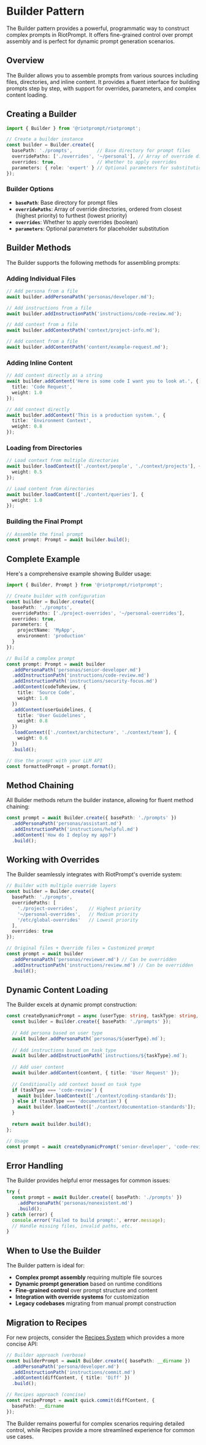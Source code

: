 # Builder Pattern

The Builder pattern provides a powerful, programmatic way to construct complex prompts in RiotPrompt. It offers fine-grained control over prompt assembly and is perfect for dynamic prompt generation scenarios.

## Overview

The Builder allows you to assemble prompts from various sources including files, directories, and inline content. It provides a fluent interface for building prompts step by step, with support for overrides, parameters, and complex content loading.

## Creating a Builder

```typescript
import { Builder } from '@riotprompt/riotprompt';

// Create a builder instance
const builder = Builder.create({
  basePath: './prompts',         // Base directory for prompt files
  overridePaths: ['./overrides', '~/personal'], // Array of override directories (closest to furthest)
  overrides: true,               // Whether to apply overrides
  parameters: { role: 'expert' } // Optional parameters for substitution
});
```

### Builder Options

- **`basePath`**: Base directory for prompt files
- **`overridePaths`**: Array of override directories, ordered from closest (highest priority) to furthest (lowest priority)
- **`overrides`**: Whether to apply overrides (boolean)
- **`parameters`**: Optional parameters for placeholder substitution

## Builder Methods

The Builder supports the following methods for assembling prompts:

### Adding Individual Files

```typescript
// Add persona from a file
await builder.addPersonaPath('personas/developer.md');

// Add instructions from a file
await builder.addInstructionPath('instructions/code-review.md');

// Add context from a file
await builder.addContextPath('context/project-info.md');

// Add content from a file
await builder.addContentPath('content/example-request.md');
```

### Adding Inline Content

```typescript
// Add content directly as a string
await builder.addContent('Here is some code I want you to look at.', {
  title: 'Code Request',
  weight: 1.0
});

// Add context directly
await builder.addContext('This is a production system.', {
  title: 'Environment Context',
  weight: 0.8
});
```

### Loading from Directories

```typescript
// Load context from multiple directories
await builder.loadContext(['./context/people', './context/projects'], {
  weight: 0.5
});

// Load content from directories
await builder.loadContent(['./content/queries'], {
  weight: 1.0
});
```

### Building the Final Prompt

```typescript
// Assemble the final prompt
const prompt: Prompt = await builder.build();
```

## Complete Example

Here's a comprehensive example showing Builder usage:

```typescript
import { Builder, Prompt } from '@riotprompt/riotprompt';

// Create builder with configuration
const builder = Builder.create({
  basePath: './prompts',
  overridePaths: ['./project-overrides', '~/personal-overrides'],
  overrides: true,
  parameters: {
    projectName: 'MyApp',
    environment: 'production'
  }
});

// Build a complex prompt
const prompt: Prompt = await builder
  .addPersonaPath('personas/senior-developer.md')
  .addInstructionPath('instructions/code-review.md')
  .addInstructionPath('instructions/security-focus.md')
  .addContent(codeToReview, { 
    title: 'Source Code', 
    weight: 1.0 
  })
  .addContent(userGuidelines, { 
    title: 'User Guidelines', 
    weight: 0.8 
  })
  .loadContext(['./context/architecture', './context/team'], { 
    weight: 0.6 
  })
  .build();

// Use the prompt with your LLM API
const formattedPrompt = prompt.format();
```

## Method Chaining

All Builder methods return the builder instance, allowing for fluent method chaining:

```typescript
const prompt = await Builder.create({ basePath: './prompts' })
  .addPersonaPath('personas/assistant.md')
  .addInstructionPath('instructions/helpful.md')
  .addContent('How do I deploy my app?')
  .build();
```

## Working with Overrides

The Builder seamlessly integrates with RiotPrompt's override system:

```typescript
// Builder with multiple override layers
const builder = Builder.create({
  basePath: './prompts',
  overridePaths: [
    './project-overrides',    // Highest priority
    '~/personal-overrides',   // Medium priority
    '/etc/global-overrides'   // Lowest priority
  ],
  overrides: true
});

// Original files + Override files = Customized prompt
const prompt = await builder
  .addPersonaPath('personas/reviewer.md') // Can be overridden
  .addInstructionPath('instructions/review.md') // Can be overridden
  .build();
```

## Dynamic Content Loading

The Builder excels at dynamic prompt construction:

```typescript
const createDynamicPrompt = async (userType: string, taskType: string, content: string) => {
  const builder = Builder.create({ basePath: './prompts' });
  
  // Add persona based on user type
  await builder.addPersonaPath(`personas/${userType}.md`);
  
  // Add instructions based on task type
  await builder.addInstructionPath(`instructions/${taskType}.md`);
  
  // Add user content
  await builder.addContent(content, { title: 'User Request' });
  
  // Conditionally add context based on task type
  if (taskType === 'code-review') {
    await builder.loadContext(['./context/coding-standards']);
  } else if (taskType === 'documentation') {
    await builder.loadContext(['./context/documentation-standards']);
  }
  
  return await builder.build();
};

// Usage
const prompt = await createDynamicPrompt('senior-developer', 'code-review', sourceCode);
```

## Error Handling

The Builder provides helpful error messages for common issues:

```typescript
try {
  const prompt = await Builder.create({ basePath: './prompts' })
    .addPersonaPath('personas/nonexistent.md')
    .build();
} catch (error) {
  console.error('Failed to build prompt:', error.message);
  // Handle missing files, invalid paths, etc.
}
```

## When to Use the Builder

The Builder pattern is ideal for:

- **Complex prompt assembly** requiring multiple file sources
- **Dynamic prompt generation** based on runtime conditions
- **Fine-grained control** over prompt structure and content
- **Integration with override systems** for customization
- **Legacy codebases** migrating from manual prompt construction

## Migration to Recipes

For new projects, consider the [Recipes System](recipes.md) which provides a more concise API:

```typescript
// Builder approach (verbose)
const builderPrompt = await Builder.create({ basePath: __dirname })
  .addPersonaPath('persona/developer.md')
  .addInstructionPath('instructions/commit.md')
  .addContent(diffContent, { title: 'Diff' })
  .build();

// Recipes approach (concise)
const recipePrompt = await quick.commit(diffContent, { 
  basePath: __dirname 
});
```

The Builder remains powerful for complex scenarios requiring detailed control, while Recipes provide a more streamlined experience for common use cases. 